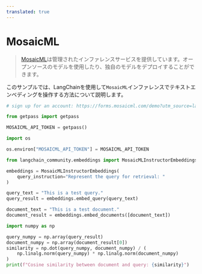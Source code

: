 ```yaml
---
translated: true
---
```


# MosaicML

>[MosaicML](https://docs.mosaicml.com/en/latest/inference.html)は管理されたインファレンスサービスを提供しています。オープンソースのモデルを使用したり、独自のモデルをデプロイすることができます。

このサンプルでは、LangChainを使用して`MosaicML`インファレンスでテキストエンベディングを操作する方法について説明します。

```python
# sign up for an account: https://forms.mosaicml.com/demo?utm_source=langchain

from getpass import getpass

MOSAICML_API_TOKEN = getpass()
```

```python
import os

os.environ["MOSAICML_API_TOKEN"] = MOSAICML_API_TOKEN
```

```python
from langchain_community.embeddings import MosaicMLInstructorEmbeddings
```

```python
embeddings = MosaicMLInstructorEmbeddings(
    query_instruction="Represent the query for retrieval: "
)
```

```python
query_text = "This is a test query."
query_result = embeddings.embed_query(query_text)
```

```python
document_text = "This is a test document."
document_result = embeddings.embed_documents([document_text])
```

```python
import numpy as np

query_numpy = np.array(query_result)
document_numpy = np.array(document_result[0])
similarity = np.dot(query_numpy, document_numpy) / (
    np.linalg.norm(query_numpy) * np.linalg.norm(document_numpy)
)
print(f"Cosine similarity between document and query: {similarity}")
```
